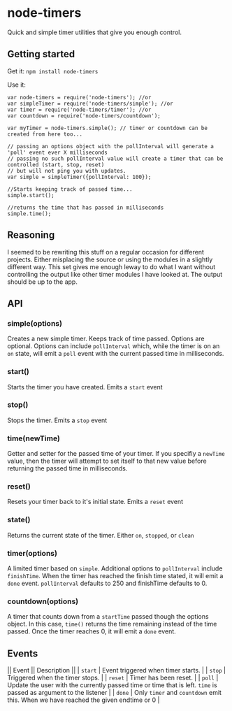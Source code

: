 node-timers
=====

Quick and simple timer utilities that give you enough control.

## Getting started

Get it:
`npm install node-timers`

Use it:
```
var node-timers = require('node-timers'); //or
var simpleTimer = require('node-timers/simple'); //or
var timer = require('node-timers/timer'); //or
var countdown = require('node-timers/countdown');

var myTimer = node-timers.simple(); // timer or countdown can be created from here too...

// passing an options object with the pollInterval will generate a 'poll' event ever X milliseconds
// passing no such pollInterval value will create a timer that can be controlled (start, stop, reset)
// but will not ping you with updates.
var simple = simpleTimer({pollInterval: 100});

//Starts keeping track of passed time...
simple.start();

//returns the time that has passed in milliseconds
simple.time();
```

## Reasoning

I seemed to be rewriting this stuff on a regular occasion for different projects. Either misplacing the source or
using the modules in a slightly different way. This set gives me enough leway to do what I want without controlling the output
like other timer modules I have looked at. The output should be up to the app.

## API

### simple(options)

Creates a new simple timer. Keeps track of time passed. Options are optional. 
Options can include `pollInterval` which, while the timer is on an `on` state, 
will emit a `poll` event with the current passed time in milliseconds.

### start()

Starts the timer you have created. Emits a `start` event

### stop()

Stops the timer. Emits a `stop` event

### time(newTime)

Getter and setter for the passed time of your timer. If you specifiy a `newTime` value, 
then the timer will attempt to set itself to that new value before returning the passed time in milliseconds.

### reset()

Resets your timer back to it's initial state. Emits a `reset` event

### state()

Returns the current state of the timer. Either `on`, `stopped`, or `clean`

### timer(options)

A limited timer based on `simple`. Additional options to `pollInterval` include `finishTime`. 
When the timer has reached the finish time stated, it will emit a `done` event. 
`pollInterval` defaults to 250 and finishTime defaults to 0.

### countdown(options)

A timer that counts down from a `startTime` passed though the options object. In this case, `time()` returns
the time remaining instead of the time passed. Once the timer reaches 0, it will emit a `done` event.

## Events

|| Event || Description ||
| `start` | Event triggered when timer starts. |
| `stop` | Triggered when the timer stops. |
| `reset` | Timer has been reset. |
| `poll` | Update the user with the currently passed time or time that is left. `time` is passed as argument to the listener |
| `done` | Only `timer` and `countdown` emit this. When we have reached the given endtime or 0 |
